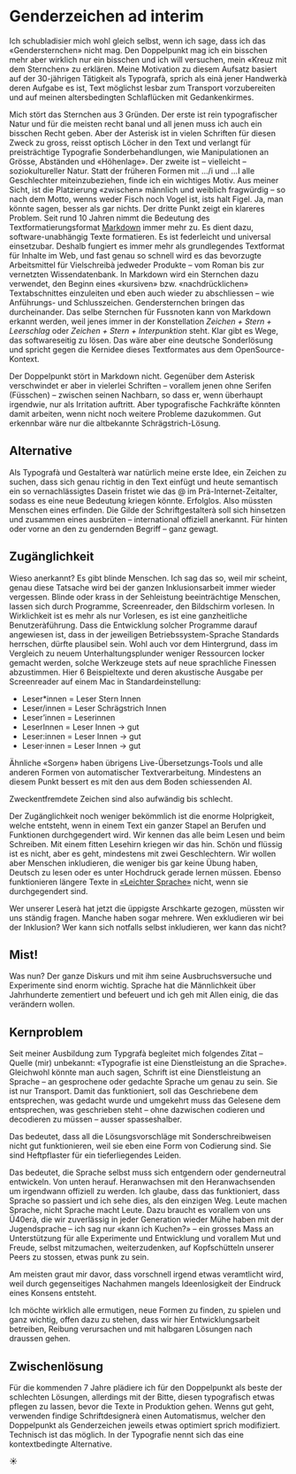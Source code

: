 # Genderzeichen ad interim

Ich schubladisier mich wohl gleich selbst, wenn ich sage, dass ich das «Gendersternchen» nicht mag. Den Doppelpunkt mag ich ein bisschen mehr aber wirklich nur ein bisschen und ich will versuchen, mein «Kreuz mit dem Sternchen» zu erklären. Meine Motivation zu diesem Aufsatz basiert auf der 30-jährigen Tätigkeit als Typografà, sprich als einà jener Handwerkà deren Aufgabe es ist, Text möglichst lesbar zum Transport vorzubereiten und auf meinen altersbedingten Schlaflücken mit Gedankenkirmes.

Mich stört das Sternchen aus 3 Gründen. 
Der erste ist rein typografischer Natur und für die meisten recht banal und all jenen muss ich auch ein bisschen Recht geben. Aber der Asterisk ist in vielen Schriften für diesen Zweck zu gross, reisst optisch Löcher in den Text und verlangt für preisträchtige Typografie Sonderbehandlungen, wie Manipulationen an Grösse, Abständen und «Höhenlage». 
Der zweite ist – vielleicht – soziokultureller Natur. Statt der früheren Formen mit …/i und …I alle Geschlechter miteinzubeziehen, finde ich ein wichtiges Motiv. Aus meiner Sicht, ist die Platzierung «zwischen» männlich und weiblich fragwürdig – so nach dem Motto, wenns weder Fisch noch Vogel ist, ists halt Figel. Ja, man könnte sagen, besser als gar nichts. 
Der dritte Punkt zeigt ein klareres Problem. Seit rund 10 Jahren nimmt die Bedeutung des Textformatierungsformat [Markdown](https://de.wikipedia.org/wiki/Markdown) immer mehr zu. Es dient dazu, software-unabhängig Texte formatieren. Es ist federleicht und universal einsetzubar. Deshalb fungiert es immer mehr als grundlegendes Textformat für Inhalte im Web, und fast genau so schnell wird es das bevorzugte Arbeitsmittel für Vielschreibà jedweder Produkte – vom Roman bis zur vernetzten Wissendatenbank. In Markdown wird ein Sternchen dazu verwendet, den Beginn eines «kursiven» bzw. «nachdrücklichen» Textabschnittes einzuleiten und eben auch wieder zu abschliessen – wie Anführungs- und Schlusszeichen. Gendersternchen bringen das durcheinander.
Das selbe Sternchen für Fussnoten kann von Markdown erkannt werden, weil jenes immer in der Konstellation *Zeichen + Stern + Leerschlag* oder *Zeichen + Stern + Interpunktion* steht. Klar gibt es Wege, das softwareseitig zu lösen. Das wäre aber eine deutsche Sonderlösung und spricht gegen die Kernidee dieses Textformates aus dem OpenSource-Kontext. 

Der Doppelpunkt stört in Markdown nicht. Gegenüber dem Asterisk verschwindet er aber in vielerlei Schriften – vorallem jenen ohne Serifen (Füsschen) – zwischen seinen Nachbarn, so dass er, wenn überhaupt irgendwie, nur als Irritation auftritt. Aber typografische Fachkräfte könnten damit arbeiten, wenn nicht noch weitere Probleme dazukommen. Gut erkennbar wäre nur die altbekannte Schrägstrich-Lösung.

## Alternative
Als Typografà und Gestalterà war natürlich meine erste Idee, ein Zeichen zu suchen, dass sich genau richtig in den Text einfügt und heute semantisch ein so vernachlässigtes Dasein fristet wie das @ im Prä-Internet-Zeitalter, sodass es eine neue Bedeutung kriegen könnte. Erfolglos. Also müssten Menschen eines erfinden. Die Gilde der Schriftgestalterà soll sich hinsetzen und zusammen eines ausbrüten – international offiziell anerkannt. Für hinten oder vorne an den zu gendernden Begriff – ganz gewagt. 

## Zugänglichkeit
Wieso anerkannt? Es gibt blinde Menschen. Ich sag das so, weil mir scheint, genau diese Tatsache wird bei der ganzen Inklusionsarbeit immer wieder vergessen. Blinde oder krass in der Sehleistung beeinträchtige Menschen, lassen sich durch Programme, Screenreader, den Bildschirm vorlesen. In Wirklichkeit ist es mehr als nur Vorlesen, es ist eine ganzheitliche Benutzeràführung. Dass die Entwicklung solcher Programme darauf angewiesen ist, dass in der jeweiligen Betriebssystem-Sprache Standards herrschen, dürfte plausibel sein. Wohl auch vor dem Hintergrund, dass im Vergleich zu neuem Unterhaltungsplunder weniger Ressourcen locker gemacht werden, solche Werkzeuge stets auf neue sprachliche Finessen abzustimmen. Hier 6 Beispieltexte und deren akustische Ausgabe per Screenreader auf einem Mac in Standardeinstellung:
- Leser*innen = Leser Stern Innen
- Leser/innen = Leser Schrägstrich Innen
- Leser’innen = Leserinnen
- LeserInnen = Leser Innen → gut
- Leser:innen = Leser Innen → gut
- Leser·innen = Leser Innen → gut

Ähnliche «Sorgen» haben übrigens Live-Übersetzungs-Tools und alle anderen Formen von automatischer Textverarbeitung. Mindestens an diesem Punkt bessert es mit den aus dem Boden schiessenden AI.

Zweckentfremdete Zeichen sind also aufwändig bis schlecht.

Der Zugänglichkeit noch weniger bekömmlich ist die enorme Holprigkeit, welche entsteht, wenn in einem Text ein ganzer Stapel an Berufen und Funktionen durchgegendert wird. Wir kennen das alle beim Lesen und beim Schreiben. Mit einem fitten Lesehirn kriegen wir das hin. Schön und flüssig ist es nicht, aber es geht, mindestens mit zwei Geschlechtern. Wir wollen aber Menschen inkludieren, die weniger bis gar keine Übung haben, Deutsch zu lesen oder es unter Hochdruck gerade lernen müssen. Ebenso funktionieren längere Texte in [«Leichter Sprache»](https://de.wikipedia.org/wiki/Leichte_Sprache) nicht, wenn sie durchgegendert sind. 

Wer unserer Leserà hat jetzt die üppigste Arschkarte gezogen, müssten wir uns ständig fragen. Manche haben sogar mehrere. Wen exkludieren wir bei der Inklusion? Wer kann sich notfalls selbst inkludieren, wer kann das nicht?  

## Mist!
Was nun? Der ganze Diskurs und mit ihm seine Ausbruchsversuche und Experimente sind enorm wichtig. Sprache hat die Männlichkeit über Jahrhunderte zementiert und befeuert und ich geh mit Allen einig, die das verändern wollen.

## Kernproblem
Seit meiner Ausbildung zum Typgrafà begleitet mich folgendes Zitat – Quelle (mir) unbekannt: «Typografie ist eine Dienstleistung an die Sprache». 
Gleichwohl könnte man auch sagen, Schrift ist eine Dienstleistung an Sprache – an gesprochene oder gedachte Sprache um genau zu sein. Sie ist nur Transport. Damit das funktioniert, soll das Geschriebene dem entsprechen, was gedacht wurde und umgekehrt muss das Gelesene dem entsprechen, was geschrieben steht – ohne dazwischen codieren und decodieren zu müssen – ausser spasseshalber.

Das bedeutet, dass all die Lösungsvorschläge mit Sonderschreibweisen nicht gut funktionieren, weil sie eben eine Form von Codierung sind. 
Sie sind Heftpflaster für ein tieferliegendes Leiden.

Das bedeutet, die Sprache selbst muss sich entgendern oder genderneutral entwickeln. Von unten herauf. Heranwachsen mit den Heranwachsenden um irgendwann offiziell zu werden. Ich glaube, dass das funktioniert, dass Sprache so passiert und ich sehe dies, als den einzigen Weg. Leute machen Sprache, nicht Sprache macht Leute. Dazu braucht es vorallem von uns Ü40erà, die wir zuverlässig in jeder Generation wieder Mühe haben mit der Jugendsprache – ich sag nur «kann ich Kuchen?» – ein grosses Mass an Unterstützung für alle Experimente und Entwicklung und vorallem Mut und Freude, selbst mitzumachen, weiterzudenken, auf Kopfschütteln unserer Peers zu stossen, etwas punk zu sein.

Am meisten graut mir davor, dass vorschnell irgend etwas veramtlicht wird, weil durch gegenseitiges Nachahmen mangels Ideenlosigkeit der Eindruck eines Konsens entsteht.

Ich möchte wirklich alle ermutigen, neue Formen zu finden, zu spielen und ganz wichtig, offen dazu zu stehen, dass wir hier Entwicklungsarbeit betreiben, Reibung verursachen und mit halbgaren Lösungen nach draussen gehen.

## Zwischenlösung
Für die kommenden 7 Jahre plädiere ich für den Doppelpunkt als beste der schlechten Lösungen, allerdings mit der Bitte, diesen typografisch etwas pflegen zu lassen, bevor die Texte in Produktion gehen. 
Wenns gut geht, verwenden findige Schriftdesignerà einen Automatismus, welcher den Doppelpunkt als Genderzeichen jeweils etwas optimiert sprich modifiziert. Technisch ist das möglich. In der Typografie nennt sich das eine kontextbedingte Alternative.

☀︎

